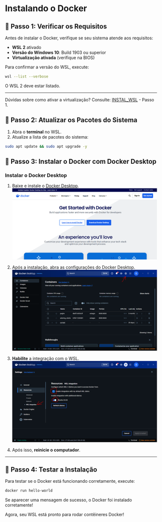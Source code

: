 # Instalando o Docker

## 📌 Passo 1: Verificar os Requisitos

Antes de instalar o Docker, verifique se seu sistema atende aos requisitos:
- **WSL 2** ativado
- **Versão do Windows 10**: Build 1903 ou superior
- **Virtualização ativada** (verifique na BIOS)

Para confirmar a versão do WSL, execute:
```bash
wsl --list --verbose
```
O WSL 2 deve estar listado.

---
Dúvidas sobre como ativar a virtualização? Consulte: [INSTAL_WSL](INSTAL_WSL.md) - Passo 1.

## 📌 Passo 2: Atualizar os Pacotes do Sistema

1. Abra o **terminal** no WSL.
2. Atualize a lista de pacotes do sistema:

```bash
sudo apt update && sudo apt upgrade -y
```

## 📌 Passo 3: Instalar o Docker com Docker Desktop

### Instalar o Docker Desktop

1. Baixe e instale o [Docker Desktop](https://www.docker.com/products/docker-desktop/).
   ![imagem](./imagens_tutorial/tela_de_instalacao.PNG)

2. Após a instalação, abra as configurações do Docker Desktop.
   ![imagem](./imagens_tutorial/Docker.PNG)

3. **Habilite** a integração com o WSL.
   ![imagem](./imagens_tutorial/wsl_integration.PNG)

4. Após isso, **reinicie o computador**.

---

## 📌 Passo 4: Testar a Instalação

Para testar se o Docker está funcionando corretamente, execute:

```bash
docker run hello-world
```

Se aparecer uma mensagem de sucesso, o Docker foi instalado corretamente! 

Agora, seu WSL está pronto para rodar contêineres Docker!
